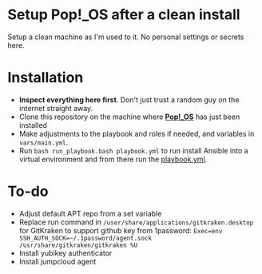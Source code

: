 # Setup Pop!_OS after a clean install
Setup a clean machine as I'm used to it. No personal settings or secrets here.

# Installation
 - **Inspect everything here first**. Don't just trust a random guy on the internet straight away.
 - Clone this repository on the machine where [**Pop!_OS**](https://pop.system76.com/) has just been installed
 - Make adjustments to the playbook and roles if needed, and variables in `vars/main.yml`.
 - Run `bash run_playbook.bash playbook.yml` to run install Ansible into a virtual environment and from there run the [playbook.yml](playbook.yml).

# To-do
 - Adjust default APT repo from a set variable
 - Replace run command in `/user/share/applications/gitkraken.desktop` for GitKraken to support github key from 1password:
    `Exec=env SSH_AUTH_SOCK=~/.1password/agent.sock /usr/share/gitkraken/gitkraken %U`
 - Install yubikey authenticator
 - Install jumpcloud agent
